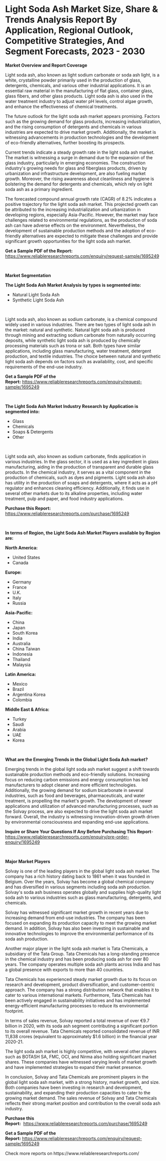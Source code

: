 <p><h1>Light Soda Ash Market Size, Share & Trends Analysis Report By Application, Regional Outlook, Competitive Strategies, And Segment Forecasts, 2023 - 2030</h1></p><p><strong>Market Overview and Report Coverage</strong></p>
<p><p>Light soda ash, also known as light sodium carbonate or soda ash light, is a white, crystalline powder primarily used in the production of glass, detergents, chemicals, and various other industrial applications. It is an essential raw material in the manufacturing of flat glass, container glass, glass fibers, and other glass products. Light soda ash is also used in the water treatment industry to adjust water pH levels, control algae growth, and enhance the effectiveness of chemical treatments.</p><p>The future outlook for the light soda ash market appears promising. Factors such as the growing demand for glass products, increasing industrialization, and the rising consumption of detergents and chemicals in various industries are expected to drive market growth. Additionally, the market is witnessing advancements in production technologies and the development of eco-friendly alternatives, further boosting its prospects.</p><p>Current trends indicate a steady growth rate in the light soda ash market. The market is witnessing a surge in demand due to the expansion of the glass industry, particularly in emerging economies. The construction industry's growing needs for glass and fiberglass products, driven by urbanization and infrastructure development, are also fueling market growth. Moreover, the rising awareness about cleanliness and hygiene is bolstering the demand for detergents and chemicals, which rely on light soda ash as a primary ingredient.</p><p>The forecasted compound annual growth rate (CAGR) of 8.2% indicates a positive trajectory for the light soda ash market. This projected growth can be attributed to the increasing industrialization and urbanization in developing regions, especially Asia-Pacific. However, the market may face challenges related to environmental regulations, as the production of soda ash can have adverse effects on the environment. Nevertheless, the development of sustainable production methods and the adoption of eco-friendly alternatives are expected to mitigate these challenges and provide significant growth opportunities for the light soda ash market.</p></p>
<p><strong>Get a Sample PDF of the Report:</strong> <a href="https://www.reliableresearchreports.com/enquiry/request-sample/1695249">https://www.reliableresearchreports.com/enquiry/request-sample/1695249</a></p>
<p>&nbsp;</p>
<p><strong>Market Segmentation</strong></p>
<p><strong>The Light Soda Ash Market Analysis by types is segmented into:</strong></p>
<p><ul><li>Natural Light Soda Ash</li><li>Synthetic Light Soda Ash</li></ul></p>
<p>&nbsp;</p>
<p><p>Light soda ash, also known as sodium carbonate, is a chemical compound widely used in various industries. There are two types of light soda ash in the market: natural and synthetic. Natural light soda ash is produced through mining and extracting sodium carbonate from naturally occurring deposits, while synthetic light soda ash is produced by chemically processing materials such as trona or salt. Both types have similar applications, including glass manufacturing, water treatment, detergent production, and textile industries. The choice between natural and synthetic light soda ash depends on factors such as availability, cost, and specific requirements of the end-use industry.</p></p>
<p><strong>Get a Sample PDF of the Report:</strong>&nbsp;<a href="https://www.reliableresearchreports.com/enquiry/request-sample/1695249">https://www.reliableresearchreports.com/enquiry/request-sample/1695249</a></p>
<p>&nbsp;</p>
<p><strong>The Light Soda Ash Market Industry Research by Application is segmented into:</strong></p>
<p><ul><li>Glass</li><li>Chemicals</li><li>Soaps & Detergents</li><li>Other</li></ul></p>
<p>&nbsp;</p>
<p><p>Light soda ash, also known as sodium carbonate, finds application in various industries. In the glass sector, it is used as a key ingredient in glass manufacturing, aiding in the production of transparent and durable glass products. In the chemical industry, it serves as a vital component in the production of chemicals, such as dyes and pigments. Light soda ash also has utility in the production of soaps and detergents, where it acts as a pH regulator and enhances cleaning efficiency. Additionally, it finds use in several other markets due to its alkaline properties, including water treatment, pulp and paper, and food industry applications.</p></p>
<p><strong>Purchase this Report:</strong>&nbsp; <a href="https://www.reliableresearchreports.com/purchase/1695249">https://www.reliableresearchreports.com/purchase/1695249</a></p>
<p>&nbsp;</p>
<p><strong>In terms of Region, the Light Soda Ash Market Players available by Region are:</strong></p>
<p>
    <p> <strong> North America: </strong>
        <ul>
            <li>United States</li>
            <li>Canada</li>
        </ul>
        </p> 
    <p> <strong> Europe: </strong>
        <ul>
            <li>Germany</li>
            <li>France</li>
            <li>U.K.</li>
            <li>Italy</li>
            <li>Russia</li>
        </ul>
        </p> 
    <p> <strong> Asia-Pacific: </strong>
        <ul>
            <li>China</li>
            <li>Japan</li>
            <li>South Korea</li>
            <li>India</li>
            <li>Australia</li>
            <li>China Taiwan</li>
            <li>Indonesia</li>
            <li>Thailand</li>
            <li>Malaysia</li>
        </ul>
        </p> 
    <p> <strong> Latin America: </strong>
        <ul>
            <li>Mexico</li>
            <li>Brazil</li>
            <li>Argentina Korea</li>
            <li>Colombia</li>
        </ul>
        </p> 
    <p> <strong> Middle East & Africa: </strong>
        <ul>
            <li>Turkey</li>
            <li>Saudi</li>
            <li>Arabia</li>
            <li>UAE</li>
            <li>Korea</li>
        </ul>
    </p>
    </p>
<p>&nbsp;</p>
<p><strong>What are the Emerging Trends in the Global Light Soda Ash market?</strong></p>
<p><p>Emerging trends in the global light soda ash market suggest a shift towards sustainable production methods and eco-friendly solutions. Increasing focus on reducing carbon emissions and energy consumption has led manufacturers to adopt cleaner and more efficient technologies. Additionally, the growing demand for sodium bicarbonate in several industries, such as food and beverages, pharmaceuticals, and water treatment, is propelling the market's growth. The development of newer applications and utilization of advanced manufacturing processes, such as the Solvay process, are also expected to drive the light soda ash market forward. Overall, the industry is witnessing innovation-driven growth driven by environmental consciousness and expanding end-use applications.</p></p>
<p><strong>Inquire or Share Your Questions If Any Before Purchasing This Report</strong>- <a href="https://www.reliableresearchreports.com/enquiry/pre-order-enquiry/1695249">https://www.reliableresearchreports.com/enquiry/pre-order-enquiry/1695249</a></p>
<p>&nbsp;</p>
<p><strong>Major Market Players</strong></p>
<p><p>Solvay is one of the leading players in the global light soda ash market. The company has a rich history dating back to 1861 when it was founded in Belgium. Over the years, Solvay has become a global chemical company and has diversified in various segments including soda ash production. Solvay's soda ash business operates globally and supplies high-quality light soda ash to various industries such as glass manufacturing, detergents, and chemicals.</p><p>Solvay has witnessed significant market growth in recent years due to increasing demand from end-use industries. The company has been focused on expanding its production capacity to meet the growing market demand. In addition, Solvay has also been investing in sustainable and innovative technologies to improve the environmental performance of its soda ash production.</p><p>Another major player in the light soda ash market is Tata Chemicals, a subsidiary of the Tata Group. Tata Chemicals has a long-standing presence in the chemical industry and has been producing soda ash for over 80 years. The company operates multiple soda ash plants across India and has a global presence with exports to more than 40 countries.</p><p>Tata Chemicals has experienced steady market growth due to its focus on research and development, product diversification, and customer-centric approach. The company has a strong distribution network that enables it to cater to various international markets. Furthermore, Tata Chemicals has been actively engaged in sustainability initiatives and has implemented energy-efficient manufacturing processes to reduce its environmental footprint.</p><p>In terms of sales revenue, Solvay reported a total revenue of over €9.7 billion in 2020, with its soda ash segment contributing a significant portion to its overall revenue. Tata Chemicals reported consolidated revenue of INR 11,838 crores (equivalent to approximately $1.6 billion) in the financial year 2020-21.</p><p>The light soda ash market is highly competitive, with several other players such as BOTASH SA, FMC, OCI, and Nirma also holding significant market shares. These companies have witnessed varying levels of market growth and have implemented strategies to expand their market presence.</p><p>In conclusion, Solvay and Tata Chemicals are prominent players in the global light soda ash market, with a strong history, market growth, and size. Both companies have been investing in research and development, sustainability, and expanding their production capacities to cater to the growing market demand. The sales revenue of Solvay and Tata Chemicals reflects their strong market position and contribution to the overall soda ash industry.</p></p>
<p><strong>Purchase this Report:</strong>&nbsp;&nbsp;<a href="https://www.reliableresearchreports.com/purchase/1695249">https://www.reliableresearchreports.com/purchase/1695249</a></p>
<p></p>
<p><strong>Get a Sample PDF of the Report:</strong>&nbsp;<a href="https://www.reliableresearchreports.com/enquiry/request-sample/1695249">https://www.reliableresearchreports.com/enquiry/request-sample/1695249</a></p>
<p>Check more reports on https://www.reliableresearchreports.com/</p>